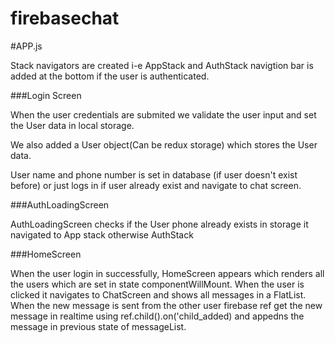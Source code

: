 # firebasechat


#APP.js

Stack navigators are created i-e AppStack and AuthStack
navigtion bar is added at the bottom if the user is authenticated.

###Login Screen

When the user credentials are submited we validate the user input and set the User data in local storage.

We also added a User object(Can be redux storage) which stores the User data.

User name and phone number is set in database (if user doesn't exist before) or just logs in if user already exist and navigate to chat screen. 

###AuthLoadingScreen

AuthLoadingScreen checks if the User phone already exists in storage it navigated to App stack otherwise AuthStack


###HomeScreen

When the user login in successfully, HomeScreen appears which renders all the users which are set in state componentWillMount. When the user is clicked it navigates to ChatScreen and shows all messages in a FlatList. When the new message is sent from the other user firebase ref get the new message in realtime using ref.child().on('child_added) and appedns the message in previous state of messageList.


